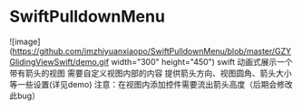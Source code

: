 # SwiftPulldownMenu
![image](https://github.com/imzhiyuanxiaopo/SwiftPulldownMenu/blob/master/GZYGlidingViewSwift/demo.gif width="300" height="450")
swift  动画式展示一个带有箭头的视图  需要自定义视图内部的内容   提供箭头方向、视图圆角、箭头大小等一些设置(详见demo) 
注意：在视图内添加控件需要流出箭头高度（后期会修改此bug）
